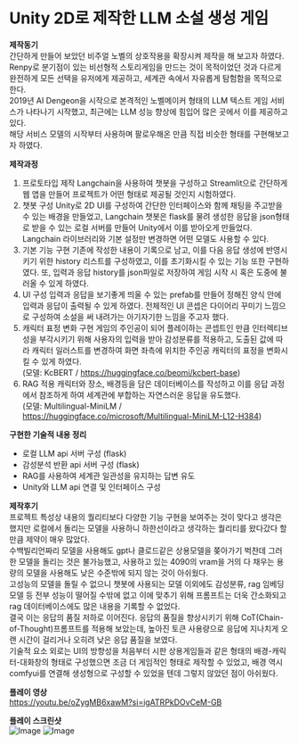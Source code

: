 # Unity 2D로 제작한 LLM 소설 생성 게임

**제작동기**<br>
간단하게 만들어 보았던 비주얼 노벨의 상호작용을 확장시켜 제작을 해 보고자 하였다.<br>
Renpy로 분기점이 있는 비선형적 스토리게임을 만드는 것이 목적이었던 것과 다르게 완전하게 모든 선택을 유저에게 제공하고, 세계관 속에서 자유롭게 탐험함을 목적으로 한다.<br>
2019년 AI Dengeon을 시작으로 본격적인 노벨메이커 형태의 LLM 텍스트 게임 서비스가 나타나기 시작했고, 최근에는 LLM 성능 향상에 힘입어 많은 곳에서 이를 제공하고 있다.<br>
해당 서비스 모델의 시작부터 사용하며 팔로우해온 만큼 직접 비슷한 형태를 구현해보고자 하였다.

**제작과정**<br>
1. 프로토타입 제작
   Langchain을 사용하여 챗봇을 구성하고 Streamlit으로 간단하게 웹 앱을 만들어 프로젝트가 어떤 형태로 제공될 것인지 시험하였다.
2. 챗봇 구성
   Unity로 2D UI를 구성하여 간단한 인터페이스와 함께 채팅을 주고받을 수 있는 배경을 만들었고, Langchain 챗봇은 flask를 물려 생성한 응답을 json형태로 받을 수 있는 로컬 서버를 만들어 Unity에서 이를 받아오게 만들었다. Langchain 라이브러리와 기본 설정만 변경하면 어떤 모델도 사용할 수 있다.
3. 기본 기능 구현
   기존에 작성한 내용이 기록으로 남고, 이를 다음 응답 생성에 반영시키기 위한 history 리스트를 구성하였고, 이를 초기화시킬 수 있는 기능 또한 구현하였다. 또, 입력과 응답 history를 json파일로 저장하여 게임 시작 시 혹은 도중에 불러올 수 있게 하였다.
4. UI 구성
   입력과 응답을 보기좋게 띄울 수 있는 prefab를 만들어 정해진 양식 안에 입력과 응답이 출력될 수 있게 하였다. 전체적인 UI 콘셉은 다이어리 꾸미기 느낌으로 구성하여 소설을 써 내려가는 아기자기한 느낌을 주고자 했다.
5. 캐릭터 표정 변화 구현
   게임의 주인공이 되어 플레이하는 콘셉트인 만큼 인터렉티브성을 부각시키기 위해 사용자의 입력을 받아 감성분류를 적용하고, 도출된 값에 따라 캐릭터 일러스트를 변경하여 화면 좌측에 위치한 주인공 캐릭터의 표정을 변화시킬 수 있게 하였다.<br> (모델: KcBERT / https://huggingface.co/beomi/kcbert-base)
6. RAG 적용
   캐릭터와 장소, 배경등을 담은 데이터베이스를 작성하고 이를 응답 과정에서 참조하게 하여 세계관에 부합하는 자연스러운 응답을 유도했다.<br> (모델: Multilingual-MiniLM  / https://huggingface.co/microsoft/Multilingual-MiniLM-L12-H384)

**구현한 기술적 내용 정리**<br>
- 로컬 LLM api 서버 구성 (flask)
- 감성분석 반환 api 서버 구성 (flask)
- RAG를 사용하여 세계관 일관성을 유지하는 답변 유도
- Unity와 LLM api 연결 및 인터페이스 구성

**제작후기**<br>
프로젝트 특성상 내용의 퀄리티보다 다양한 기능 구현을 보여주는 것이 맞다고 생각은 했지만 로컬에서 돌리는 모델을 사용하니 하한선이라고 생각하는 퀄리티를 왔다갔다 할 만큼 제약이 매우 많았다.<br>
수백빌리언짜리 모델을 사용해도 gpt나 클로드같은 상용모델을 쫒아가기 벅찬데 그러한 모델을 돌리는 것은 불가능했고, 사용하고 있는 4090의 vram을 거의 다 채우는 용량의 모델을 사용해도 낮은 수준밖에 되지 않는 것이 아쉬웠다.<br>
고성능의 모델을 돌릴 수 없으니 챗봇에 사용되는 모델 이외에도 감성분류, rag 임베딩 모델 등 전부 성능이 떨어질 수밖에 없고 이에 맞추기 위해 프롬프트는 더욱 간소화되고 rag 데이터베이스에도 많은 내용을 기록할 수 없었다.<br>
결국 이는 응답의 품질 저하로 이어진다. 응답의 품질을 향상시키기 위해 CoT(Chain-of-Thought)프롬프트를 적용해 보았는데, 높아진 토큰 사용량으로 응답에 지나치게 오랜 시간이 걸리거나 오히려 낮은 응답 품질을 보였다.<br>
기술적 요소 외로는 UI의 방향성을 처음부터 시판 상용게임들과 같은 형태의 배경-캐릭터-대화창의 형태로 구성했으면 조금 더 게임적인 형태로 제작할 수 있었고, 배경 역시 comfyui를 연결해 생성형으로 구성할 수 있었을 텐데 그렇지 않았던 점이 아쉬웠다.<br>

**플레이 영상**<br>
https://youtu.be/oZygMB6xawM?si=igATRPkDOvCeM-GB

**플레이 스크린샷**<br>
![Image](https://github.com/user-attachments/assets/9eac2a28-eeaf-4342-a76f-78ea78b466a1)
![Image](https://github.com/user-attachments/assets/297cfa29-1287-456d-a3dd-aa7203f439b6)
